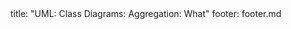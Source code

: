 <frontmatter>
title: "UML: Class Diagrams: Aggregation: What"
footer: footer.md
</frontmatter>

<include src="unit-inPage-asFlat.md" boilerplate />